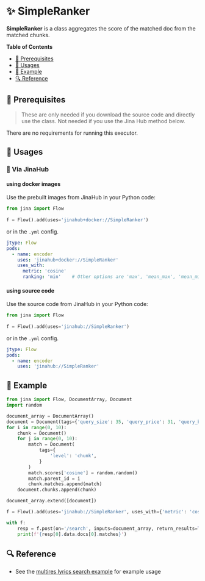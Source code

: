 # ✨ SimpleRanker

**SimpleRanker** is a class aggregates the score of the matched doc from the matched chunks.

<!-- START doctoc generated TOC please keep comment here to allow auto update -->
<!-- DON'T EDIT THIS SECTION, INSTEAD RE-RUN doctoc TO UPDATE -->
**Table of Contents**

- [🌱 Prerequisites](#-prerequisites)
- [🚀 Usages](#-usages)
- [🎉️ Example](#%EF%B8%8F-example)
- [🔍️ Reference](#%EF%B8%8F-reference)

<!-- END doctoc generated TOC please keep comment here to allow auto update -->

## 🌱 Prerequisites

> These are only needed if you download the source code and directly use the class. Not needed if you use the Jina Hub method below.  

There are no requirements for running this executor.

## 🚀 Usages

### 🚚 Via JinaHub

#### using docker images
Use the prebuilt images from JinaHub in your Python code: 

```python
from jina import Flow
	
f = Flow().add(uses='jinahub+docker://SimpleRanker')
```

or in the `.yml` config.
	
```yaml
jtype: Flow
pods:
  - name: encoder
    uses: 'jinahub+docker://SimpleRanker'
    uses_with:
      metric: 'cosine'
      ranking: 'min'    # Other options are 'max', 'mean_max', 'mean_min'
```

#### using source code
Use the source code from JinaHub in your Python code:

```python
from jina import Flow
	
f = Flow().add(uses='jinahub://SimpleRanker')
```

or in the `.yml` config.

```yaml
jtype: Flow
pods:
  - name: encoder
    uses: 'jinahub://SimpleRanker'
```
	

## 🎉️ Example 

```python
from jina import Flow, DocumentArray, Document
import random

document_array = DocumentArray()
document = Document(tags={'query_size': 35, 'query_price': 31, 'query_brand': 1})
for i in range(0, 10):
    chunk = Document()
    for j in range(0, 10):
        match = Document(
            tags={
                'level': 'chunk',
            }
        )
        match.scores['cosine'] = random.random()
        match.parent_id = i
        chunk.matches.append(match)
    document.chunks.append(chunk)

document_array.extend([document])

f = Flow().add(uses='jinahub://SimpleRanker', uses_with={'metric': 'cosine'})

with f:
    resp = f.post(on='/search', inputs=document_array, return_results=True)
    print(f'{resp[0].data.docs[0].matches}')

```


## 🔍️ Reference
- See the [multires lyrics search example](https://github.com/jina-ai/examples/tree/master/multires-lyrics-search) for example usage
